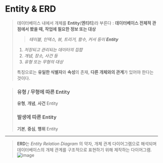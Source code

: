 # Entity & ERD
> 데이터베이스 내에서 개체를 **Entity**(**엔티티**)라 부른다
> : **데이터베이스 전체적 관점에서 봤을 때, 작업에 필요한 정보 또는 대상** 
> > *테이블, 인덱스, 뷰, 트리거, 함수, 커서 등이 **Entity***
> > 
> 1. *저장되고 관리되는 데이터의 집합*
> 2. *개념, 장소, 사건 등*
> 3. *유형 또는 무형의 대상*
>
> 특징으로는 **유일한 식별자**와 **속성**의 존재, **다른 개체와의 관계**가 있어야 한다는 것이다.

> ### 유형 / 무형에 따른 Entity
> **유형**, **개념**, **사건** Entity
> ### 발생에 따른 Entity
> **기본**, **중심**, **행위** Entity
---
> **ERD**는 *Entity Relation Diagram* 의 약자, 개체 관계 다이어그램으로 해석되며 데이터베이스의 개체 관계를 구조적으로 표현하기 위해 제작하는 다이어그램.
> ![image](https://github.com/CharmStrange/Study/assets/105769152/b6d7c64e-d5ad-42be-bfa3-4fdb74d5a916)
